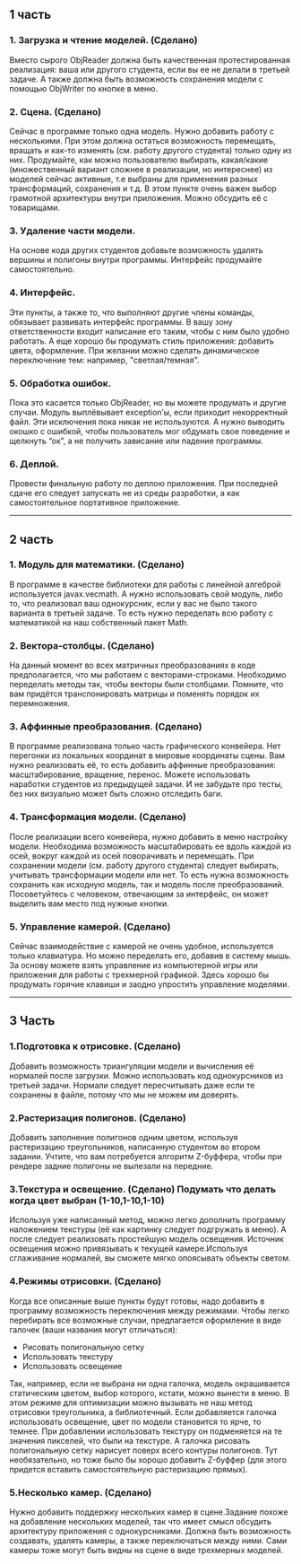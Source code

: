 ## 1 часть 
### 1. Загрузка и чтение моделей. (Сделано)
Вместо сырого ObjReader должна быть качественная протестированная реализация: ваша или другого студента, если вы ее не делали в третьей задаче. А также должна быть возможность сохранения модели с помощью ObjWriter по кнопке в меню.

### 2. Сцена. (Сделано)
Сейчас в программе только одна модель. Нужно добавить работу с несколькими. При этом должна остаться возможность перемещать, вращать и как-то изменять (см. работу другого студента) только одну из них. Продумайте, как можно пользователю выбирать, какая/какие (множественный вариант сложнее в реализации, но интереснее) из моделей сейчас активные, т.е выбраны для применения разных трансформаций, сохранения и т.д. В этом пункте очень важен выбор грамотной архитектуры внутри приложения. Можно обсудить её с товарищами.

### 3. Удаление части модели. 
На основе кода других студентов добавьте возможность удалять вершины и полигоны внутри программы. Интерфейс продумайте самостоятельно.

### 4. Интерфейс. 
Эти пункты, а также то, что выполняют другие члены команды, обязывает развивать интерфейс программы. В вашу зону ответственности входит написание его таким, чтобы с ним было удобно работать. А еще хорошо бы продумать стиль приложения: добавить цвета, оформление. При желании можно сделать динамическое переключение тем: например, "светлая/темная".

### 5. Обработка ошибок. 
Пока это касается только ObjReader, но вы можете продумать и другие случаи. Модуль выплёвывает exception’ы, если приходит некорректный файл. Эти исключения пока никак не используются. А нужно выводить окошко с ошибкой, чтобы пользователь мог обдумать свое поведение и щелкнуть “ок”, а не получить зависание или падение программы.

### 6. Деплой. 
Провести финальную работу по деплою приложения. При последней сдаче его следует запускать не из среды разработки, а как самостоятельное портативное приложение.

***

## 2 часть
### 1. Модуль для математики. (Сделано)
В программе в качестве библиотеки для работы с линейной алгеброй используется javax.vecmath. А нужно использовать свой
модуль, либо то, что реализовал ваш однокурсник, если у вас не было такого варианта в третьей задаче. То есть нужно переделать всю работу с математикой на наш собственный пакет Math.

### 2. Вектора-столбцы. (Сделано)
На данный момент во всех матричных преобразованиях в коде предполагается, что мы работаем с векторами-строками. Необходимо переделать методы так, чтобы векторы были столбцами. Помните, что вам придётся транспонировать матрицы и поменять порядок их перемножения.

### 3. Аффинные преобразования. (Сделано) 
В программе реализована только часть графического конвейера. Нет перегонки из локальных координат в мировые координаты сцены. Вам нужно реализовать её, то есть добавить аффинные преобразования: масштабирование, вращение, перенос. Можете использовать наработки студентов из предыдущей задачи. И не забудьте про тесты, без них визуально может быть сложно отследить баги.

### 4. Трансформация модели. (Сделано)
После реализации всего конвейера, нужно добавить в меню настройку модели. Необходима возможность масштабировать ее вдоль
каждой из осей, вокруг каждой из осей поворачивать и перемещать. При сохранении модели (см. работу другого студента) следует выбирать, учитывать трансформации модели или нет. То есть нужна возможность сохранить как исходную модель, так и модель после преобразований. Посоветуйтесь с человеком, отвечающим за интерфейс, он может выделить вам место под нужные кнопки.

### 5. Управление камерой. (Сделано)
Сейчас взаимодействие с камерой не очень удобное, используется только клавиатура. Но можно переделать его, добавив в систему
мышь. За основу можете взять управление из компьютерной игры или приложения для работы с трехмерной графикой. Здесь хорошо бы продумать горячие клавиши и заодно упростить управление моделями.

***

## 3 Часть
### 1.Подготовка к отрисовке. (Сделано)
Добавить возможность триангуляции модели и вычисления её нормалей после загрузки. Можно использовать код однокурсников из третьей задачи. Нормали следует пересчитывать даже если те сохранены в файле, потому что мы не можем им доверять.

### 2.Растеризация полигонов. (Сделано)
Добавить заполнение полигонов одним цветом, используя растеризацию треугольников, написанную студентом во втором задании. Учтите, что вам потребуется алгоритм Z-буффера, чтобы при рендере задние полигоны не вылезали на передние.

### 3.Текстура и освещение. (Сделано) Подумать что делать когда цвет выбран (1-10,1-10,1-10)
Используя уже написанный метод, можно легко дополнить программу наложением текстуры (её как картинку следует подгружать в меню). А после следует реализовать простейшую модель освещения. Источник освещения можно привязывать к текущей камере.Используя сглаживание нормалей, вы сможете мягко опоясывать объекты светом.

### 4.Режимы отрисовки. (Сделано)
Когда все описанные выше пункты будут готовы, надо добавить в программу возможность переключения между режимами. Чтобы легко перебирать все возможные случаи, предлагается оформление в виде галочек (ваши названия могут отличаться):
- Рисовать полигональную сетку
- Использовать текстуру
- Использовать освещение

Так, например, если не выбрана ни одна галочка, модель окрашивается статическим цветом, выбор которого, кстати, можно вынести в меню. В этом режиме для оптимизации можно вызывать не наш метод отрисовки треугольника, а библиотечный. Если добавляется галочка использовать освещение, цвет по модели становится то ярче, то темнее. При добавлении использовать текстуру он подменяется на те значения пикселей, что были на текстуре. А галочка рисовать полигональную сетку нарисует поверх всего контуры полигонов. Тут необязательно, но тоже было бы хорошо добавить Z-буффер (для этого придется вставить самостоятельную растеризацию прямых).

### 5.Несколько камер. (Сделано)
Нужно добавить поддержку нескольких камер в сцене.Задание похоже на добавление нескольких моделей, так что имеет смысл обсудить архитектуру приложения с однокурсниками. Должна быть возможность создавать, удалять камеры, а также переключаться между ними. Сами камеры тоже могут быть видны на сцене в виде трехмерных моделей.
